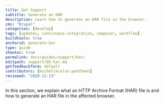 ```yaml
---
title: Get Support
subtitle: Generate an HAR
description: Learn how to generate an HAR file in the browser.
cms: "Drupal"
categories: [develop]
tags: [updates, continuous-integration, composer, workflow]
buildtools: true
anchorid: generate-har
type: guide
showtoc: true
permalink: docs/guides/support/har/
editpath: support/05-har.md
getfeedbackform: default
contributors: [michellecolon-pantheon]
reviewed: "2020-12-13"
---
```


In this section, we explain what an HTTP Archive Format (HAR) file is and how to generate an HAR file in the affected browser.

<Partial file="generate-har-file.md" />